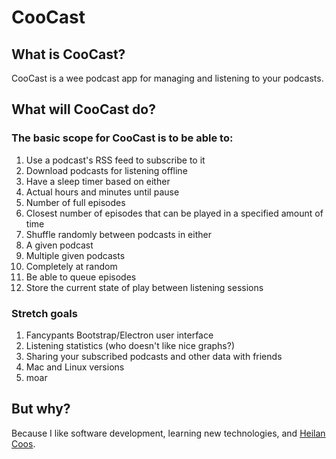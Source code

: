 # CooCast

## What is CooCast?
CooCast is a wee podcast app for managing and listening to your podcasts.

## What will CooCast do?

### The basic scope for CooCast is to be able to:
1. Use a podcast's RSS feed to subscribe to it
2. Download podcasts for listening offline
3. Have a sleep timer based on either
 1. Actual hours and minutes until pause
 2. Number of full episodes
 3. Closest number of episodes that can be played in a specified amount of time
4. Shuffle randomly between podcasts in either
 1. A given podcast
 2. Multiple given podcasts
 3. Completely at random
5. Be able to queue episodes
6. Store the current state of play between listening sessions

### Stretch goals
1. Fancypants Bootstrap/Electron user interface
2. Listening statistics (who doesn't like nice graphs?)
3. Sharing your subscribed podcasts and other data with friends
4. Mac and Linux versions
5. moar

## But why?
Because I like software development, learning new technologies, and [Heilan Coos](https://en.wikipedia.org/wiki/Highland_cattle).
